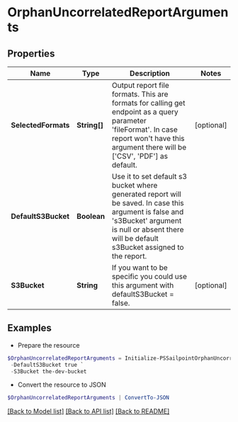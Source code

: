 # OrphanUncorrelatedReportArguments
## Properties

Name | Type | Description | Notes
------------ | ------------- | ------------- | -------------
**SelectedFormats** | **String[]** | Output report file formats. This are formats for calling get endpoint as a query parameter &#39;fileFormat&#39;.  In case report won&#39;t have this argument there will be [&#39;CSV&#39;, &#39;PDF&#39;] as default. | [optional] 
**DefaultS3Bucket** | **Boolean** | Use it to set default s3 bucket where generated report will be saved.  In case this argument is false and &#39;s3Bucket&#39; argument is null or absent there will be default s3Bucket assigned to the report. | 
**S3Bucket** | **String** | If you want to be specific you could use this argument with defaultS3Bucket &#x3D; false. | [optional] 

## Examples

- Prepare the resource
```powershell
$OrphanUncorrelatedReportArguments = Initialize-PSSailpointOrphanUncorrelatedReportArguments  -SelectedFormats [CSV] `
 -DefaultS3Bucket true `
 -S3Bucket the-dev-bucket
```

- Convert the resource to JSON
```powershell
$OrphanUncorrelatedReportArguments | ConvertTo-JSON
```

[[Back to Model list]](../README.md#documentation-for-models) [[Back to API list]](../README.md#documentation-for-api-endpoints) [[Back to README]](../README.md)

